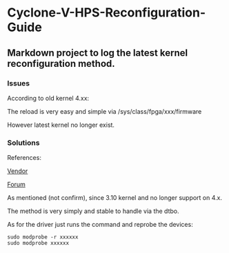 # Cyclone-V-HPS-Reconfiguration-Guide

## Markdown project to log the latest kernel reconfiguration method.

### Issues

According to old kernel 4.xx:

The reload is very easy and simple via /sys/class/fpga/xxx/firmware

However latest kernel no longer exist.

### Solutions

References:

[Vendor](https://www.intel.com/content/www/us/en/developer/articles/technical/reconfigure-an-fpga-from-the-cloud-with-containers.html)

[Forum](https://forum.rocketboards.org/t/how-to-program-fpga-from-hps-de10-nano/1278/6)

As mentioned (not confirm), since 3.10 kernel and no longer support on 4.x.

The method is very simply and stable to handle via the dtbo.

As for the driver just runs the command and reprobe the devices:

```
sudo modprobe -r xxxxxx
sudo modprobe xxxxxx
```
